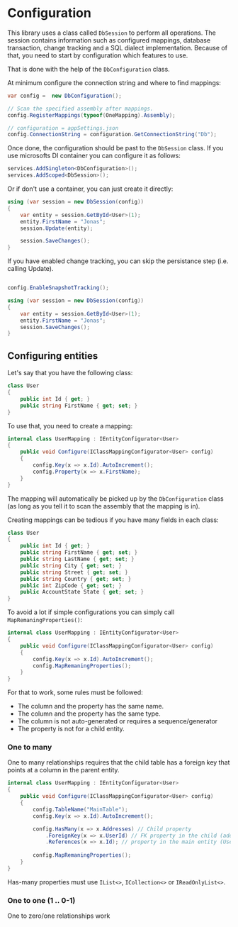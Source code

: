 Configuration
=============

This library uses a class called `DbSession` to perform all operations. The session contains information such as configured mappings, database transaction, change tracking and a SQL dialect implementation.
Because of that, you need to start by configuration which features to use.

That is done with the help of the `DbConfiguration` class.

At minimum configure the connection string and where to find mappings:

```csharp
var config =  new DbConfiguration();

// Scan the specified assembly after mappings.
config.RegisterMappings(typeof(OneMapping).Assembly);

// configuration = appSettings.json
config.ConnectionString = configuration.GetConnectionString("Db");
```

Once done, the configuration should be past to the `DbSession` class. If you use microsofts DI container you can configure it as follows:

```csharp
services.AddSingleton<DbConfiguration>();
services.AddScoped<DbSession>();
```

Or if don't use a container, you can just create it directly:

```csharp
using (var session = new DbSession(config))
{
    var entity = session.GetById<User>(1);
    entity.FirstName = "Jonas";
    session.Update(entity);

    session.SaveChanges();
}
```

If you have enabled change tracking, you can skip the persistance step (i.e. calling Update).

```csharp

config.EnableSnapshotTracking();

using (var session = new DbSession(config))
{
    var entity = session.GetById<User>(1);
    entity.FirstName = "Jonas";
    session.SaveChanges();
}
```

## Configuring entities

Let's say that you have the following class:

```csharp
class User
{
    public int Id { get; }
    public string FirstName { get; set; }
}
```

To use that, you need to create a mapping:

```csharp
internal class UserMapping : IEntityConfigurator<User>
{
    public void Configure(IClassMappingConfigurator<User> config)
    {
        config.Key(x => x.Id).AutoIncrement();
        config.Property(x => x.FirstName);
    }
}
```

The mapping will automatically be picked up by the `DbConfiguration` class (as long as you tell it to scan the assembly that the mapping is in).

Creating mappings can be tedious if you have many fields in each class:

```csharp
class User
{
    public int Id { get; }
    public string FirstName { get; set; }
    public string LastName { get; set; }
    public string City { get; set; }
    public string Street { get; set; }
    public string Country { get; set; }
    public int ZipCode { get; set; }
    public AccountState State { get; set; }
}
```

To avoid a lot if simple configurations you can simply call `MapRemaningProperties()`:

```csharp
internal class UserMapping : IEntityConfigurator<User>
{
    public void Configure(IClassMappingConfigurator<User> config)
    {
        config.Key(x => x.Id).AutoIncrement();
        config.MapRemaningProperties();
    }
}
```

For that to work, some rules must be followed:

* The column and the property has the same name.
* The column and the property has the same type.
* The column is not auto-generated or requires a sequence/generator
* The property is not for a child entity.

### One to many

One to many relationships requires that the child table has a foreign key that points at a column in the parent entity.

```csharp
internal class UserMapping : IEntityConfigurator<User>
{
    public void Configure(IClassMappingConfigurator<User> config)
    {
        config.TableName("MainTable");
        config.Key(x => x.Id).AutoIncrement();

        config.HasMany(x => x.Addresses) // Child property
            .ForeignKey(x => x.UserId) // FK property in the child (address)
            .References(x => x.Id); // property in the main entity (User) that the FK references
        
        config.MapRemaningProperties();
    }
}
```

Has-many properties must use `IList<>`, `ICollection<>` or `IReadOnlyList<>`.

### One to one (1 .. 0-1)

One to zero/one relationships work 